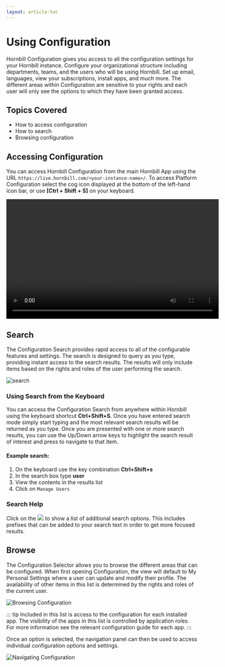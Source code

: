 ```yaml
---
layout: article-toc
---
```

# Using Configuration
Hornbill Configuration gives you access to all the configuration settings for your Hornbill instance. Configure your organizational structure including departments, teams, and the users who will be using Hornbill.  Set up email, languages, view your subscriptions, install apps, and much more. The different areas within Configuration are sensitive to your rights and each user will only see the options to which they have been granted access.

## Topics Covered
* How to access configuration
* How to search
* Browsing configuration

## Accessing Configuration
You can access Hornbill Configuration from the main Hornbill App using the URL `https://live.hornbill.com/<your-instance-name>/`. To access Platform Configuration select the cog icon displayed at the bottom of the left-hand icon bar, or use **[Ctrl + Shift + S]** on your keyboard.

<video width="560" height="315" controls>
  <source src="https://wiki.hornbill.com/images/5/58/Configuration.mp4" type="video/mp4">
  Video not supported in your browser
</video>

## Search
The Configuration Search provides rapid access to all of the configurable features and settings. The search is designed to query as you type, providing instant access to the search results. The results will only include items based on the rights and roles of the user performing the search.

![search]( _books/esp-config/images/search-config.png )

### Using Search from the Keyboard
You can access the Configuration Search from anywhere within Hornbill using the keyboard shortcut **Ctrl+Shift+S**. Once you have entered search mode simply start typing and the most relevant search results will be returned as you type. Once you are presented with one or more search results, you can use the Up/Down arrow keys to highlight the search result of interest and press <return> to navigate to that item.

#### Example search:
1. On the keyboard use the key combination **Ctrl+Shift+s**
1. In the search box type **user**
1. View the contents in the results list
1. Click on `Manage Users` 

### Search Help
Click on the <img src="_books/esp-config/images/search-help.png"> to show a list of additional search options. This includes prefixes that can be added to your search text in order to get more focused results.

## Browse
The Configuration Selector allows you to browse the different areas that can be configured. When first opening Configuration, the view will default to My Personal Settings where a user can update and modify their profile. The availability of other items in this list is determined by the rights and roles of the current user.

![Browsing Configuration](_books/esp-config/images/browse-configuration.png)

::: tip
Included in this list is access to the configuration for each installed app. The visibility of the apps in this list is controlled by application roles. For more information see the relevant configuration guide for each app.
:::

Once an option is selected, the navigation panel can then be used to access individual configuration options and settings.

![Navigating Configuration](_books/esp-config/images/navigating-configuration.png)